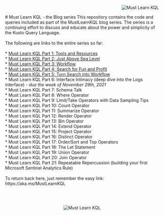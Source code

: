 <p align="right"><img src="https://github.com/rod-trent/MustLearnKQL/blob/main/Series_Images/MustLearnKQLBannerSmallSmall.png" alt="Must Learn KQL"></center></p>
# Must Learn KQL - the Blog series
This repostiory contains the code and queries included as part of the MustLearnKQL blog series. The series is a continuing effort to discuss and educate about the power and simplicity of the Kusto Query Language.
<br><br>
The following are links to the entire series so far:
<br><br>
* <a href="https://cda.ms/3fC" target="_blank">Must Learn KQL Part 1: Tools and Resources</a><br>
* <a href="https://cda.ms/3fD" target="_blank">Must Learn KQL Part 2: Just Above Sea Level</a><br>
* <a href="https://cda.ms/3fQ" target="_blank">Must Learn KQL Part 3: Workflow</a><br>
* <a href="https://cda.ms/3gH" target="_blank">Must Learn KQL Part 4: Search for Fun and Profit</a><br>
* <a href="https://cda.ms/3jm" target="_blank">Must Learn KQL Part 5: Turn Search into Workflow</a><br>
* Must Learn KQL Part 6: Interface Intimacy (deep dive into the Logs interface) - <i>due the week of November 29th, 2021</i><br>
* Must Learn KQL Part 7: Schema Talk<br>
* Must Learn KQL Part 8: Where Operator<br>
* Must Learn KQL Part 9: Limit/Take Operators with Data Sampling Tips<br>
* Must Learn KQL Part 10: Count Operator<br>
* Must Learn KQL Part 11: Summarize Operator<br>
* Must Learn KQL Part 12: Render Operator<br>
* Must Learn KQL Part 13: Bin Operator<br>
* Must Learn KQL Part 14: Extend Operator<br>
* Must Learn KQL Part 15: Project Operator<br>
* Must Learn KQL Part 16: Distinct Operator<br>
* Must Learn KQL Part 17: Order/Sort and Top Operators<br>
* Must Learn KQL Part 18: The Let Statement<br>
* Must Learn KQL Part 19: Union Operator<br>
* Must Learn KQL Part 20: Join Operator<br>
* Must Learn KQL Part 21: Repeatable Repercussion (building your first Microsoft Sentinel Analytics Rule) 
<br><br>
To return back here, just remember the easy link:  https://aka.ms/MustLearnKQL

<br><br>
<p align="center"><img src="https://github.com/rod-trent/MustLearnKQL/blob/main/Series_Images/MustLearnKQLBannerSmall.png" alt="Must Learn KQL"></center></p>
